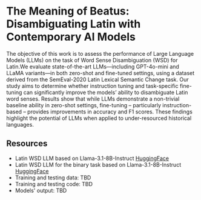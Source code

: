 # The Meaning of Beatus: Disambiguating Latin with Contemporary AI Models

The objective of this work is to assess the performance of Large Language Models (LLMs) on the task of Word Sense
Disambiguation (WSD) for Latin.We evaluate state-of-the-art LLMs—including GPT-4o-mini and LLaMA variants—in both
zero-shot and fine-tuned settings, using a dataset derived from the SemEval-2020 Latin Lexical Semantic Change task. Our
study aims to determine whether instruction tuning and task-specific fine-tuning can significantly improve the models’ ability
to disambiguate Latin word senses.
Results show that while LLMs demonstrate a non-trivial baseline ability in zero-shot settings, fine-tuning – particularly
instruction-based – provides improvements in accuracy and F1 scores. These findings highlight the potential of LLMs when
applied to under-resourced historical languages.

## Resources
- Latin WSD LLM based on Llama-3.1-8B-Instruct [HuggingFace](https://huggingface.co/swap-uniba/llama-latin-wsd)
- Latin WSD LLM for the binary task based on Llama-3.1-8B-Instruct [HuggingFace](https://huggingface.co/swap-uniba/llama-latin-wsd-binary)
- Training and testing data: TBD
- Training and testing code: TBD
- Models' output: TBD
